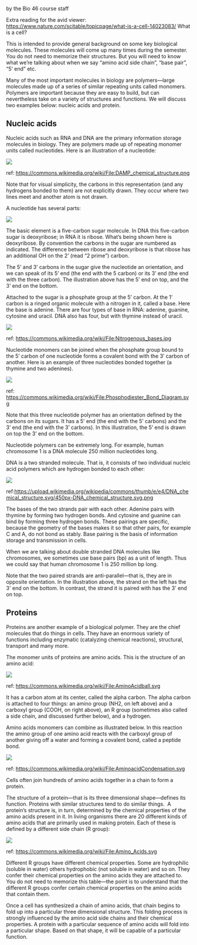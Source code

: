 
by the Bio 46 course staff

Extra reading for the avid viewer: https://www.nature.com/scitable/topicpage/what-is-a-cell-14023083/ What is a cell?
  

This is intended to provide general background on some key biological molecules. These molecules will come up many times during the semester. You do not need to memorize their structures. But you will need to know what we’re talking about when we say “amino acid side chain”, “base pair”, “5’ end” etc.

  

Many of the most important molecules in biology are polymers—large molecules made up of a series of similar repeating units called monomers. Polymers are important because they are easy to build, but can nevertheless take on a variety of structures and functions. We will discuss two examples below: nucleic acids and protein.

## Nucleic acids

Nucleic acids such as RNA and DNA are the primary information storage molecules in biology. They are polymers made up of repeating monomer units called nucleotides. Here is an illustration of a nucleotide:

  

![](https://lh7-us.googleusercontent.com/3VZH-VUHxFnP-i5tZrmZwJ9LEqPXAOMmZ0KaHSjh5pKq2AM7GPef3g9shfi6nImkWQo5xrzqV5MTpnH6JSwPp4Ef2JGTI9kLhp7NfWSpmpL6hhxDsaopnrTAHw2igOxSAq69Z6aLww9SPYdtn_9WeUI)

ref: https://commons.wikimedia.org/wiki/File:DAMP_chemical_structure.png


Note that for visual simplicity, the carbons in this representation (and any hydrogens bonded to them) are not explicitly drawn. They occur where two lines meet and another atom is not drawn.


A nucleotide has several parts:


![](https://lh7-us.googleusercontent.com/eanoJo--oodESdCGM1WK27HlYL9UWY9nxe8c1q9Ujw2CnEJTxzGhfRw6PeeyZFgsDRMQzmz3C-SnkJLbt33p-ES9kq1JA_ePRyDf8icG8hiN_dBKblmOulk_RYSjvVnGxl0-40qlVgLaN_ACNZwuaKM)

The basic element is a five-carbon sugar molecule. In DNA this five-carbon sugar is deoxyribose; in RNA it is ribose. What’s being shown here is deoxyribose. By convention the carbons in the sugar are numbered as indicated. The difference between ribose and deoxyribose is that ribose has an additional OH on the 2’ (read “2 prime”) carbon. 

  
The 5’ and 3’ carbons in the sugar give the nucleotide an orientation, and we can speak of its 5’ end (the end with the 5 carbon) or its 3’ end (the end with the three carbon). The illustration above has the 5’ end on top, and the 3’ end on the bottom.

Attached to the sugar is a phosphate group at the 5’ carbon. At the 1’ carbon is a ringed organic molecule with a nitrogen in it, called a base. Here the base is adenine. There are four types of base in RNA: adenine, guanine, cytosine and uracil. DNA also has four, but with thymine instead of uracil.

![](https://lh7-us.googleusercontent.com/cSSOFsxMbg-4_v1yB-O-IXbmeWZPgbH_3MdtxEQlzypL-nUKWhhj_6kW7a0wdL6iCOiC6NXaAqezDHIHaJAozedMTFon5XrWh0UMfxorEO2Ej699gyzFpAfpepZwthV0sWejo66jSYAI8jdERLXpnBA)

ref: https://commons.wikimedia.org/wiki/File:Nitrogenous_bases.jpg

Nucleotide monomers can be joined when the phosphate group bound to the 5’ carbon of one nucleotide forms a covalent bond with the 3’ carbon of another. Here is an example of three nucleotides bonded together (a thymine and two adenines).

![](https://lh7-us.googleusercontent.com/KqR0u2LkQXp25-q2-dpLRjWawUqhJNX5rDsFxXGHJYllHDQd_tZ79GUQ-0qQ0B-Rp-c1XeJl6otEzNef8KVOQrGcPBW6kEIBBIlLcSNBbMupblWxtjsjlyoIXJDhUqxcX9JpvB2mH_NMOMisLY8Ff6E)

ref: https://commons.wikimedia.org/wiki/File:Phosphodiester_Bond_Diagram.svg

Note that this three nucleotide polymer has an orientation defined by the carbons on its sugars. It has a 5’ end (the end with the 5’ carbons) and the 3’ end (the end with the 3’ carbons). In this illustration, the 5’ end is drawn on top the 3’ end on the bottom.

Nucleotide polymers can be extremely long. For example, human chromosome 1 is a DNA molecule 250 million nucleotides long.

DNA is a two stranded molecule. That is, it consists of two individual nucleic acid polymers which are hydrogen bonded to each other:

![](https://lh7-us.googleusercontent.com/ZBNOfSws8dtGJqH0spGCq1iHZhKoM0GurGhEseuReoGBY6nUV6EPMQti6E1VGhpDjtiUsoIUrhqgYMSHwywRXc2V7zwa0jem90FV-M08ZsPmk8g1lOZ2TYRT6Jp_fh5bc5HNGN7xVbbQB0tJa1Yqhig)

ref:https://upload.wikimedia.org/wikipedia/commons/thumb/e/e4/DNA_chemical_structure.svg/450px-DNA_chemical_structure.svg.png

The bases of the two strands pair with each other. Adenine pairs with thymine by forming two hydrogen bonds. And cytosine and guanine can bind by forming three hydrogen bonds. These pairings are specific, because the geometry of the bases makes it so that other pairs, for example C and A, do not bond as stably. Base pairing is the basis of information storage and transmission in cells.

When we are talking about double stranded DNA molecules like chromosomes, we sometimes use base pairs (bp) as a unit of length. Thus we could say that human chromosome 1 is 250 million bp long.

Note that the two paired strands are anti-parallel—that is, they are in opposite orientation. In the illustration above, the strand on the left has the 3' end on the bottom. In contrast, the strand it is paired with has the 3' end on top. 

## Proteins

Proteins are another example of a biological polymer. They are the chief molecules that do things in cells. They have an enormous variety of functions including enzymatic (catalyzing chemical reactions), structural, transport and many more.

The monomer units of proteins are amino acids. This is the structure of an amino acid:

![](https://lh7-us.googleusercontent.com/JO-JW_YVX3_cUqT4r6jqHFWTiO4kUCy4JiG89Vb909ZOrzeHT-2uGAM_70Nw5l5qgP2nsv_j1qIq-0xHeP7CKl97exAl72N0I7zJcXkI94kd-0tAlfmv5Di8SJXSy5VsOb-QBgx7ed85i3ygVb045pA)

ref: https://commons.wikimedia.org/wiki/File:AminoAcidball.svg

It has a carbon atom at its center, called the alpha carbon. The alpha carbon is attached to four things: an amino group (NH2, on left above) and a carboxyl group (COOH, on right above), an R group (sometimes also called a side chain, and discussed further below), and a hydrogen.

Amino acids monomers can combine as illustrated below. In this reaction the amino group of one amino acid reacts with the carboxyl group of another giving off a water and forming a covalent bond, called a peptide bond.

![](https://lh7-us.googleusercontent.com/GkSFCOahm9aM3xDU--8JII1x3Uw4KPPrV-9G6ut249Bh-dcVFyTSlpGyTR0xqgrW2r3SHzJhWx5BzkBraxyay_nxTwVpRUK1J59O17FKgwkGCSyT-BwcPLUWgTwkY8P6aLuWz6OJYDRkN-J3y8E9WQY)

ref: https://commons.wikimedia.org/wiki/File:AminoacidCondensation.svg

Cells often join hundreds of amino acids together in a chain to form a protein.  

The structure of a protein—that is its three dimensional shape—defines its function. Proteins with similar structures tend to do similar things.  A protein’s structure is, in turn, determined by the chemical properties of the amino acids present in it. In living organisms there are 20 different kinds of amino acids that are primarily used in making protein. Each of these is defined by a different side chain (R group):

![](https://lh7-us.googleusercontent.com/F-yr7R-fpeP4wEVb2ySl4WISmi3j0uVWJ-bTWsOoooPIcGIqAFOvKb42YrXDOwtZs83bCNDIrqhHcr7Orqd9fp04QA9-z1Q-DWCoKFaJhfWS6FWyMUT-qd3ku500Yz4PykEMOM-vy4PQlylMxx0FkVI)

ref: https://commons.wikimedia.org/wiki/File:Amino_Acids.svg
 

Different R groups have different chemical properties. Some are hydrophilic (soluble in water) others hydrophobic (not soluble in water) and so on. They confer their chemical properties on the amino acids they are attached to. You do not need to memorize this table—the point is to understand that the different R groups confer certain chemical properties on the amino acids that contain them.


Once a cell has synthesized a chain of amino acids, that chain begins to fold up into a particular three dimensional structure. This folding process is strongly influenced by the amino acid side chains and their chemical properties. A protein with a particular sequence of amino acids will fold into a particular shape. Based on that shape, it will be capable of a particular function.
